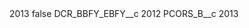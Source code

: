 <?xml version="1.0" encoding="UTF-8"?>
<CustomMetadata xmlns="http://soap.sforce.com/2006/04/metadata" xmlns:xsi="http://www.w3.org/2001/XMLSchema-instance" xmlns:xsd="http://www.w3.org/2001/XMLSchema">
    <label>2013</label>
    <protected>false</protected>
    <values>
        <field>DCR_BBFY_EBFY__c</field>
        <value xsi:type="xsd:string">2012</value>
    </values>
    <values>
        <field>PCORS_B__c</field>
        <value xsi:type="xsd:string">2013</value>
    </values>
</CustomMetadata>
